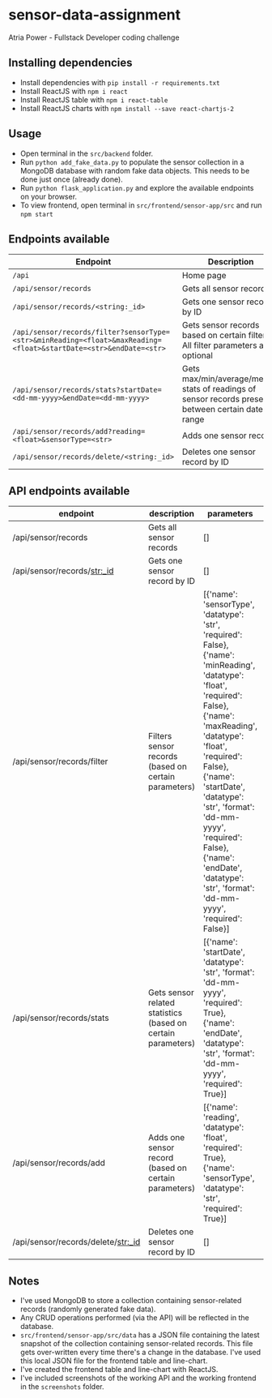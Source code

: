 # sensor-data-assignment
Atria Power - Fullstack Developer coding challenge

## Installing dependencies
- Install dependencies with `pip install -r requirements.txt`
- Install ReactJS with `npm i react`
- Install ReactJS table with `npm i react-table`
- Install ReactJS charts with `npm install --save react-chartjs-2`

## Usage
- Open terminal in the `src/backend` folder.
- Run `python add_fake_data.py` to populate the sensor collection in a MongoDB database with random fake data objects. This needs to be done just once (already done).
- Run `python flask_application.py` and explore the available endpoints on your browser.
- To view frontend, open terminal in `src/frontend/sensor-app/src` and run `npm start`

## Endpoints available
| Endpoint | Description | Example | Type | isIdempotent |
|--|--|--|--|--|
| `/api` | Home page | Self explanatory | GET | True |
| `/api/sensor/records` | Gets all sensor records | Self explanatory | GET | True |
| `/api/sensor/records/<string:_id>` | Gets one sensor record by ID  | `/api/sensor/records/ABCD123` | GET | True |
| `/api/sensor/records/filter?sensorType=<str>&minReading=<float>&maxReading=<float>&startDate=<str>&endDate=<str>` | Gets sensor records based on certain filters. All filter parameters are optional | `/api/sensor/records/filter?sensorType=temperature&minReading=23.4&maxReading=29.7&startDate=01-01-2010&endDate=20-11-2019` | GET | True |
| `/api/sensor/records/stats?startDate=<dd-mm-yyyy>&endDate=<dd-mm-yyyy>` | Gets max/min/average/median stats of readings of sensor records present between certain date-range | `/api/sensor/records/stats?startDate=15-03-2014&endDate=20-11-2020` | GET | True |
| `/api/sensor/records/add?reading=<float>&sensorType=<str>` | Adds one sensor record | `/api/sensor/records/add?reading=16.754&sensorType=temperature` | POST | False |
| `/api/sensor/records/delete/<string:_id>` | Deletes one sensor record by ID | `/api/sensor/records/delete/ABCD123` | DELETE | True |

## API endpoints available
|  endpoint | description | parameters | example | methods |
|-------------- | -------------- | -------------- | -------------- | -------------- |
| /api/sensor/records | Gets all sensor records | [] | /api/sensor/records | ['GET'] |
| /api/sensor/records/<str:_id> | Gets one sensor record by ID | [] | /api/sensor/records/IPKR8IF8BCVZ | ['GET'] |
| /api/sensor/records/filter | Filters sensor records (based on certain parameters) | [{'name': 'sensorType', 'datatype': 'str', 'required': False}, {'name': 'minReading', 'datatype': 'float', 'required': False}, {'name': 'maxReading', 'datatype': 'float', 'required': False}, {'name': 'startDate', 'datatype': 'str', 'format': 'dd-mm-yyyy', 'required': False}, {'name': 'endDate', 'datatype': 'str', 'format': 'dd-mm-yyyy', 'required': False}] | /api/sensor/records/filter?sensorType=temperature&minReading=10.223&maxReading=14.472&startDate=14-06-2020&endDate=31-12-2020 | ['GET'] |
| /api/sensor/records/stats | Gets sensor related statistics (based on certain parameters) | [{'name': 'startDate', 'datatype': 'str', 'format': 'dd-mm-yyyy', 'required': True}, {'name': 'endDate', 'datatype': 'str', 'format': 'dd-mm-yyyy', 'required': True}] | /api/sensor/records/stats?startDate=14-06-2020&endDate=31-12-2020 | ['GET'] |
| /api/sensor/records/add | Adds one sensor record (based on certain parameters) | [{'name': 'reading', 'datatype': 'float', 'required': True}, {'name': 'sensorType', 'datatype': 'str', 'required': True}] | /api/sensor/records/add?reading=10.224&sensorType=temperature | ['POST'] |
| /api/sensor/records/delete/<str:_id> | Deletes one sensor record by ID | [] | /api/sensor/records/delete/IPKR8IF8BCVZ | ['DELETE'] |

## Notes
- I've used MongoDB to store a collection containing sensor-related records (randomly generated fake data).
- Any CRUD operations performed (via the API) will be reflected in the database.
- `src/frontend/sensor-app/src/data` has a JSON file containing the latest snapshot of the collection containing sensor-related records. This file gets over-written every time there's a change in the database. I've used this local JSON file for the frontend table and line-chart.
- I've created the frontend table and line-chart with ReactJS.
- I've included screenshots of the working API and the working frontend in the `screenshots` folder.